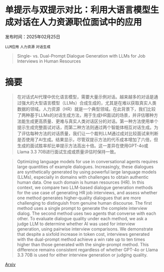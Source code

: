 # 单提示与双提示对比：利用大语言模型生成对话在人力资源职位面试中的应用

发布时间：2025年02月25日

`LLM应用` `人力资源` `对话生成`

> Single- vs. Dual-Prompt Dialogue Generation with LLMs for Job Interviews in Human Resources

# 摘要

> 在对话式AI代理中优化语言模型，需要大量示例对话。越来越多的对话是通过强大的大型语言模型（LLMs）合成生成的，尤其是在难以获取真实人类数据的领域。人力资源（HR）就是一个典型领域。在此背景下，我们比较了两种基于LLMs的对话生成方法，用于生成HR面试的场景，并评估哪种方法能生成更高质量、更难与真实人类对话区分的对话。第一种方法使用单个提示生成完整面试对话，而第二种方法则通过两个智能体相互对话生成。为了评估每种方法的对话质量，我们让一个裁判LLM通过成对比较面试来判断是否使用了AI生成。结果显示，尽管双提示方法的代币成本增加了六倍，但生成的面试胜率却比单提示方法高出十倍。这一差异在使用GPT-4o或Llama 3.3 70B进行面试生成或质量评估时保持一致。

> Optimizing language models for use in conversational agents requires large quantities of example dialogues. Increasingly, these dialogues are synthetically generated by using powerful large language models (LLMs), especially in domains with challenges to obtain authentic human data. One such domain is human resources (HR). In this context, we compare two LLM-based dialogue generation methods for the use case of generating HR job interviews, and assess whether one method generates higher-quality dialogues that are more challenging to distinguish from genuine human discourse. The first method uses a single prompt to generate the complete interview dialog. The second method uses two agents that converse with each other. To evaluate dialogue quality under each method, we ask a judge LLM to determine whether AI was used for interview generation, using pairwise interview comparisons. We demonstrate that despite a sixfold increase in token cost, interviews generated with the dual-prompt method achieve a win rate up to ten times higher than those generated with the single-prompt method. This difference remains consistent regardless of whether GPT-4o or Llama 3.3 70B is used for either interview generation or judging quality.

[Arxiv](https://arxiv.org/abs/2502.18650)